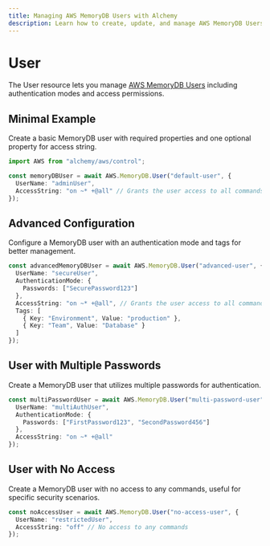 ```yaml
---
title: Managing AWS MemoryDB Users with Alchemy
description: Learn how to create, update, and manage AWS MemoryDB Users using Alchemy Cloud Control.
---
```


# User

The User resource lets you manage [AWS MemoryDB Users](https://docs.aws.amazon.com/memorydb/latest/userguide/) including authentication modes and access permissions.

## Minimal Example

Create a basic MemoryDB user with required properties and one optional property for access string.

```ts
import AWS from "alchemy/aws/control";

const memoryDBUser = await AWS.MemoryDB.User("default-user", {
  UserName: "adminUser",
  AccessString: "on ~* +@all" // Grants the user access to all commands
});
```

## Advanced Configuration

Configure a MemoryDB user with an authentication mode and tags for better management.

```ts
const advancedMemoryDBUser = await AWS.MemoryDB.User("advanced-user", {
  UserName: "secureUser",
  AuthenticationMode: {
    Passwords: ["SecurePassword123"]
  },
  AccessString: "on ~* +@all", // Grants the user access to all commands
  Tags: [
    { Key: "Environment", Value: "production" },
    { Key: "Team", Value: "Database" }
  ]
});
```

## User with Multiple Passwords

Create a MemoryDB user that utilizes multiple passwords for authentication.

```ts
const multiPasswordUser = await AWS.MemoryDB.User("multi-password-user", {
  UserName: "multiAuthUser",
  AuthenticationMode: {
    Passwords: ["FirstPassword123", "SecondPassword456"]
  },
  AccessString: "on ~* +@all"
});
```

## User with No Access

Create a MemoryDB user with no access to any commands, useful for specific security scenarios.

```ts
const noAccessUser = await AWS.MemoryDB.User("no-access-user", {
  UserName: "restrictedUser",
  AccessString: "off" // No access to any commands
});
```